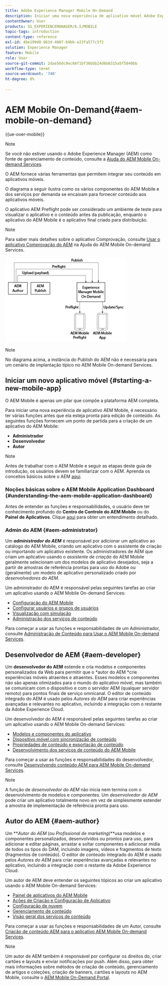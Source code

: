 ```yaml
---
title: Adobe Experience Manager Mobile On-Demand
description: Iniciar uma nova experiência de aplicativo móvel Adobe Experience Manager (AEM) requer uma coesão de funções antes que ela esteja pronta para edição de conteúdo. Siga esta página para começar a usar o AEM Mobile On-Demand Services.
contentOwner: User
products: SG_EXPERIENCEMANAGER/6.5/MOBILE
topic-tags: introduction
content-type: reference
exl-id: 4be199d8-963d-4807-b9bb-e23fa577c5f2
solution: Experience Manager
feature: Mobile
role: User
source-git-commit: 2dae56dc9ec66f1bf36bbb24d6b0315a5f5040bb
workflow-type: tm+mt
source-wordcount: '740'
ht-degree: 0%

---
```


# AEM Mobile On-Demand{#aem-mobile-on-demand}

{{ue-over-mobile}}

>[!NOTE]
>
>Se você não estiver usando o Adobe Experience Manager (AEM) como fonte de gerenciamento de conteúdo, consulte a [Ajuda do AEM Mobile On-demand Services](https://helpx.adobe.com/digital-publishing-solution/topics.html).

O AEM fornece várias ferramentas que permitem integrar seu conteúdo em aplicativos móveis.

O diagrama a seguir ilustra como os vários componentes do AEM Mobile e dos serviços por demanda se encaixam para fornecer conteúdo aos aplicativos móveis.

O aplicativo AEM Preflight pode ser considerado um ambiente de teste para visualizar o aplicativo e o conteúdo antes da publicação, enquanto o aplicativo do AEM Mobile é o aplicativo final criado para distribuição.

>[!NOTE]
>
>Para saber mais detalhes sobre o aplicativo Comprovação, consulte [Usar o aplicativo Comprovação do AEM](https://helpx.adobe.com/digital-publishing-solution/help/preflight-app.html) na Ajuda do AEM Mobile On-demand Services.

![chlimage_1-171](assets/chlimage_1-171.png)

>[!NOTE]
>
>No diagrama acima, a instância do Publish do AEM não é necessária para um cenário de implantação típico no AEM Mobile On-demand Services.

## Iniciar um novo aplicativo móvel {#starting-a-new-mobile-app}

O AEM Mobile é apenas um pilar que compõe a plataforma AEM completa.

Para iniciar uma nova experiência de aplicativo AEM Mobile, é necessário ter várias funções antes que ela esteja pronta para edição de conteúdo. As seguintes funções fornecem um ponto de partida para a criação de um aplicativo do AEM Mobile:

* **Administrador**
* **Desenvolvedor**
* **Autor**

>[!NOTE]
>
>Antes de trabalhar com o AEM Mobile e seguir as etapas deste guia de introdução, os usuários devem se familiarizar com o AEM. Aprenda os conceitos básicos sobre o AEM [aqui](/help/sites-deploying/deploy.md).

### Noções básicas sobre o AEM Mobile Application Dashboard {#understanding-the-aem-mobile-application-dashboard}

Antes de entender as funções e responsabilidades, o usuário deve ter conhecimento profundo do **Centro de Controle do AEM Mobile** ou do **Painel de Aplicativos**. Clique [aqui](/help/mobile/mobile-apps-ondemand-application-dashboard.md) para obter um entendimento detalhado.

### Admin do AEM {#aem-administrator}

Um ***administrador do AEM*** é responsável por adicionar um aplicativo ao catálogo do AEM Mobile, criando um aplicativo com o assistente de criação ou importando um aplicativo existente. Os administradores de AEM que criam um aplicativo usando o *assistente de criação* do AEM Mobile geralmente selecionam um dos modelos de aplicativo desejados, seja a partir de amostras de referência prontas para uso do Adobe ou (geralmente) um modelo de aplicativo personalizado criado por *desenvolvedores do AEM.*

Um administrador do AEM é responsável pelas seguintes tarefas ao criar um aplicativo usando o AEM Mobile On-demand Services:

* [Configuração do AEM Mobile](/help/mobile/aem-mobile-setup.md)
* [Configurar usuários e grupos de usuários](/help/mobile/aem-mobile-configure-users.md)
* [Visualização com simulação](/help/mobile/aem-mobile-manage-ondemand-services.md)
* [Administração dos serviços de conteúdo](/help/mobile/developing-content-services.md)

Para começar a usar as funções e responsabilidades de um Administrador, consulte [Administração de Conteúdo para Usar o AEM Mobile On-demand Services](/help/mobile/aem-mobile.md).

## Desenvolvedor de AEM {#aem-developer}

Um **desenvolvedor do AEM** estende e cria modelos e componentes personalizados da Web para permitir que o *autor do AEM *crie experiências móveis atraentes e atraentes. Esses modelos e componentes não são apenas otimizados para o mundo do aplicativo móvel, mas também se comunicam com o dispositivo e com o servidor AEM (qualquer servidor remoto) para pontos finais de serviço omnicanal. O editor de conteúdo integrado do AEM é usado pelos *Autores do AEM* para criar experiências avançadas e relevantes no aplicativo, incluindo a integração com o restante da Adobe Experience Cloud.

Um desenvolvedor do AEM é responsável pelas seguintes tarefas ao criar um aplicativo usando o AEM Mobile On-demand Services:

* [Modelos e componentes do aplicativo](/help/mobile/app-templates-and-components1.md)
* [Dispositivo móvel com sincronização de conteúdo](/help/mobile/mobile-ondemand-contentsync.md)
* [Propriedades de conteúdo e exportação de conteúdo](/help/mobile/on-demand-content-properties-exporting.md)
* [Desenvolvimento dos serviços de conteúdo do AEM Mobile](/help/mobile/developing-content-services.md)

Para começar a usar as funções e responsabilidades do desenvolvedor, consulte [Desenvolvendo conteúdo AEM para AEM Mobile On-demand Services](/help/mobile/aem-mobile-on-demand.md).

>[!NOTE]
>
>A função de *desenvolvedor do AEM* não inicia nem termina com o desenvolvimento de modelos e componentes. Um *desenvolvedor de AEM* pode criar um aplicativo totalmente novo em vez de simplesmente estender a amostra de implementação de referência pronta para uso.

## Autor do AEM {#aem-author}

Um ***Autor do AEM* (ou *Profissional de marketing*)**usa modelos e componentes personalizados, desenvolvidos ou prontos para uso, para adicionar e editar páginas, arrastar e soltar componentes e adicionar mídia de todos os tipos do DAM, incluindo imagens, vídeos e fragmentos de texto (fragmentos de conteúdo). O editor de conteúdo integrado do AEM é usado pelos *Autores do AEM* para criar experiências avançadas e relevantes no aplicativo, incluindo a integração com o restante da Adobe Experience Cloud.

Um autor de AEM deve entender os seguintes tópicos ao criar um aplicativo usando o AEM Mobile On-demand Services:

* [Painel de aplicativos do AEM Mobile](/help/mobile/mobile-apps-ondemand-application-dashboard.md)
* [Ações de Criação e Configuração de Aplicativo](/help/mobile/mobile-apps-ondemand-application-create-configure-action.md)
* [Configuração de nuvem](/help/mobile/mobile-on-demand-associating-an-on-demand-app-to-cloud-configuration.md)
* [Gerenciamento de conteúdo](/help/mobile/mobile-apps-ondemand-manage-content-ondemand.md)
* [Visão geral dos serviços de conteúdo](/help/mobile/develop-content-as-a-service.md)

Para começar a usar as funções e responsabilidades de um Autor, consulte [Criação de conteúdo AEM para o aplicativo AEM Mobile On-demand Services](/help/mobile/mobile-apps-ondemand.md).

>[!NOTE]
>
>Um autor de AEM também é responsável por configurar os direitos do, criar cartões e layouts e enviar notificações por push. Além disso, para obter mais informações sobre métodos de criação de conteúdo, gerenciamento de artigos e coleções, criação de banners, cartões e layouts no AEM Mobile, consulte o [AEM Mobile On-Demand Portal](https://helpx.adobe.com/digital-publishing-solution/topics.html#dynamicpod_reference_2).
